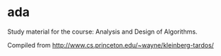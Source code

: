 # ada
Study material for the course: Analysis and Design of Algorithms.

Compiled from http://www.cs.princeton.edu/~wayne/kleinberg-tardos/
